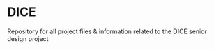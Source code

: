 # DICE
Repository for all project files &amp; information related to the DICE senior design project
